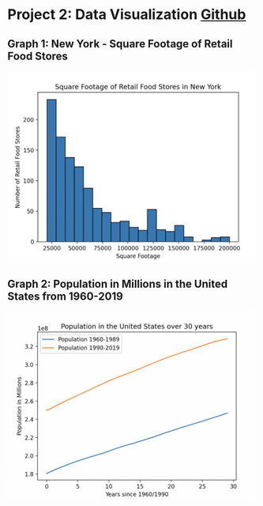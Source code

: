 # Project 2: Data Visualization [Github](https://github.com/mikeizbicki/cmc-csci040/tree/2022fall/project_02)
## Graph 1: New York - Square Footage of Retail Food Stores
![Retail Food Store](food.png)


## Graph 2: Population in Millions in the United States from 1960-2019
![Population](pop.png)
